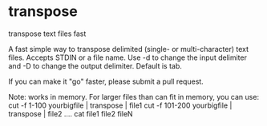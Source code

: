 # transpose
transpose text files fast

A fast simple way to transpose delimited (single- or multi-character) text files. Accepts STDIN or a file name. Use -d to change the input delimiter and -D to change the output delimiter. Default is tab.

If you can make it "go" faster, please submit a pull request.

Note: works in memory. For larger files than can fit in memory, you can use:
cut -f 1-100 yourbigfile | transpose | file1
cut -f 101-200 yourbigfile | transpose | file2
....
cat file1 file2 fileN
